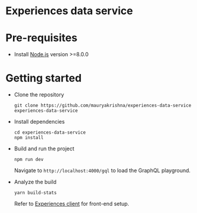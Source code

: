 # Experiences data service

# Pre-requisites
- Install [Node.js](https://nodejs.org/en/) version >=8.0.0


# Getting started
- Clone the repository
  ```
  git clone https://github.com/mauryakrishna/experiences-data-service experiences-data-service
  ```
- Install dependencies
  ```
  cd experiences-data-service
  npm install
  ```
- Build and run the project
  ```
  npm run dev
  ```
  Navigate to `http://localhost:4000/gql` to load the GraphQL playground.

- Analyze the build
  ```
  yarn build-stats
  ```

  Refer to [Experiences client](https://github.com/mauryakrishna/experiences-client) for front-end setup.